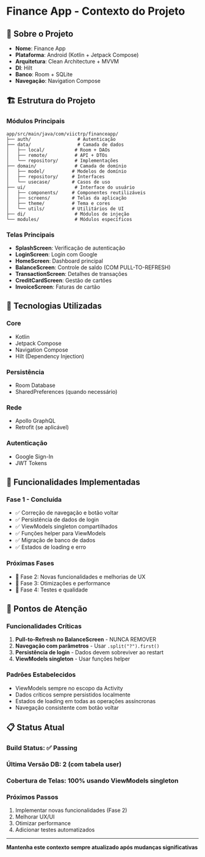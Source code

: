 # Finance App - Contexto do Projeto

## 📱 Sobre o Projeto
- **Nome**: Finance App
- **Plataforma**: Android (Kotlin + Jetpack Compose)
- **Arquitetura**: Clean Architecture + MVVM
- **DI**: Hilt
- **Banco**: Room + SQLite
- **Navegação**: Navigation Compose

## 🏗️ Estrutura do Projeto

### **Módulos Principais**
```
app/src/main/java/com/viictrp/financeapp/
├── auth/                 # Autenticação
├── data/                 # Camada de dados
│   ├── local/           # Room + DAOs
│   ├── remote/          # API + DTOs
│   └── repository/      # Implementações
├── domain/              # Camada de domínio
│   ├── model/          # Modelos de domínio
│   ├── repository/     # Interfaces
│   └── usecase/        # Casos de uso
├── ui/                  # Interface do usuário
│   ├── components/     # Componentes reutilizáveis
│   ├── screens/        # Telas da aplicação
│   ├── theme/          # Tema e cores
│   └── utils/          # Utilitários de UI
├── di/                  # Módulos de injeção
└── modules/             # Módulos específicos
```

### **Telas Principais**
- **SplashScreen**: Verificação de autenticação
- **LoginScreen**: Login com Google
- **HomeScreen**: Dashboard principal
- **BalanceScreen**: Controle de saldo (COM PULL-TO-REFRESH)
- **TransactionScreen**: Detalhes de transações
- **CreditCardScreen**: Gestão de cartões
- **InvoiceScreen**: Faturas de cartão

## 🔧 Tecnologias Utilizadas

### **Core**
- Kotlin
- Jetpack Compose
- Navigation Compose
- Hilt (Dependency Injection)

### **Persistência**
- Room Database
- SharedPreferences (quando necessário)

### **Rede**
- Apollo GraphQL
- Retrofit (se aplicável)

### **Autenticação**
- Google Sign-In
- JWT Tokens

## 🎯 Funcionalidades Implementadas

### **Fase 1 - Concluída**
- ✅ Correção de navegação e botão voltar
- ✅ Persistência de dados de login
- ✅ ViewModels singleton compartilhados
- ✅ Funções helper para ViewModels
- ✅ Migração de banco de dados
- ✅ Estados de loading e erro

### **Próximas Fases**
- 🔄 Fase 2: Novas funcionalidades e melhorias de UX
- 🔄 Fase 3: Otimizações e performance
- 🔄 Fase 4: Testes e qualidade

## 🚨 Pontos de Atenção

### **Funcionalidades Críticas**
1. **Pull-to-Refresh no BalanceScreen** - NUNCA REMOVER
2. **Navegação com parâmetros** - Usar `.split("?").first()`
3. **Persistência de login** - Dados devem sobreviver ao restart
4. **ViewModels singleton** - Usar funções helper

### **Padrões Estabelecidos**
- ViewModels sempre no escopo da Activity
- Dados críticos sempre persistidos localmente
- Estados de loading em todas as operações assíncronas
- Navegação consistente com botão voltar

## 📋 Status Atual

### **Build Status**: ✅ Passing
### **Última Versão DB**: 2 (com tabela user)
### **Cobertura de Telas**: 100% usando ViewModels singleton

### **Próximos Passos**
1. Implementar novas funcionalidades (Fase 2)
2. Melhorar UX/UI
3. Otimizar performance
4. Adicionar testes automatizados

---

**Mantenha este contexto sempre atualizado após mudanças significativas**

